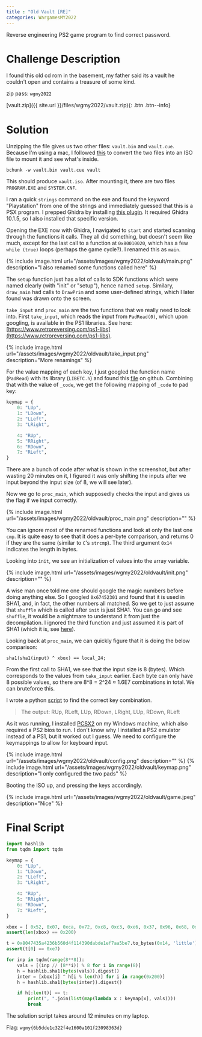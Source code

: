 ```yaml
---
title : "Old Vault [RE]"
categories: WargamesMY2022
---
```


Reverse engineering PS2 game program to find correct password.

# Challenge Description

I found this old cd rom in the basement, my father said its a vault he couldn't open and contains a treasure of some kind.

zip pass: `wgmy2022`

[vault.zip]({{ site.url }}/files/wgmy2022/vault.zip){: .btn .btn--info}

# Solution

Unzipping the file gives us two other files: `vault.bin` and `vault.cue`. Because I'm using a mac, I followed [this](https://superuser.com/questions/70070/how-to-mount-a-bin-file-on-a-mac) to convert the two files into an ISO file to mount it and see what's inside.

```
bchunk -w vault.bin vault.cue vault
```

This should produce `vault.iso`. After mounting it, there are two files `PROGRAM.EXE` and `SYSTEM.CNF`.

I ran a quick `strings` command on the exe and found the keyword "Playstation" from one of the strings and immediately guessed that this is a PSX program. I prepped Ghidra by installing [this plugin](https://github.com/lab313ru/ghidra_psx_ldr). It required Ghidra 10.1.5, so I also installed that specific version.

Opening the EXE now with Ghidra, I navigated to `start` and started scanning through the functions it calls. They all did something, but doesn't seem like much, except for the last call to a function at `0x80010020`, which has a few `while (true)` loops (perhaps the game cycle?). I renamed this as `main`.

{% include image.html url="/assets/images/wgmy2022/oldvault/main.png" description="I also renamed some functions called here" %}

The `setup` function just has a lot of calls to SDK functions which were named clearly (with "init" or "setup"), hence named `setup`. Similary, `draw_main` had calls to `DrawPrim` and some user-defined strings, which I later found was drawn onto the screen.

`take_input` and `proc_main` are the two functions that we really need to look into. First `take_input`, which reads the input from `PadRead(0)`, which upon googling, is available in the PS1 libraries. See here: [https://www.retroreversing.com/ps1-libs](https://www.retroreversing.com/ps1-libs).

{% include image.html url="/assets/images/wgmy2022/oldvault/take_input.png" description="More renamings" %}

For the value mapping of each key, I just googled the function name (`PadRead`) with its library (`LIBETC.h`) and found this [file](https://github.com/RetailGameSourceCode/Monopoly/blob/master/Source/PC3D/LIBETC.H) on github. Combining that with the value of `_code`, we get the following mapping of `_code` to pad key:

```py
keymap = {
    0: "LUp",
    1: "LDown",
    2: "LLeft",
    3: "LRight",

    4: "RUp",
    5: "RRight",
    6: "RDown",
    7: "RLeft",
}
```

There are a bunch of code after what is shown in the screenshot, but after wasting 20 minutes on it, I figured it was only shifting the inputs after we input beyond the input size (of 8, we will see later).

Now we go to `proc_main`, which supposedly checks the input and gives us the flag if we input correctly.

{% include image.html url="/assets/images/wgmy2022/oldvault/proc_main.png" description="" %}

You can ignore most of the renamed functions and look at only the last one `cmp`. It is quite easy to see that it does a per-byte comparison, and returns 0 if they are the same (similar to `C`'s `strcmp`). The third argument `0x14` indicates the length in bytes.

Looking into `init`, we see an initialization of values into the array variable.

{% include image.html url="/assets/images/wgmy2022/oldvault/init.png" description="" %}

A wise man once told me one should google the magic numbers before doing anything else. So I googled `0x67452301` and found that it is used in SHA1, and, in fact, the other numbers all matched. So we get to just assume that `shuffle` which is called after `init` is just SHA1. You can go and see `shuffle`, it would be a nightmare to understand it from just the decompilation. I ignored the third function and just assumed it is part of SHA1 (which it is, see [here](https://github.com/clibs/sha1/blob/1c0a43478375795437db2ea62c0cc59bd83d965f/sha1.c#L282)).

Looking back at `proc_main`, we can quickly figure that it is doing the below comparison:

```
sha1(sha1(input) ^ xbox) == local_24;
```

From the first call to SHA1, we see that the input size is 8 (bytes). Which corresponds to the values from `take_input` earlier. Each byte can only have 8 possible values, so there are 8^8 = 2^24 ≈ 1.6E7 combinations in total. We can bruteforce this.

I wrote a python [script](#final-script) to find the correct key combination.

> The output: RUp, RLeft, LUp, RDown, LRight, LUp, RDown, RLeft

As it was running, I installed [PCSX2](https://pcsx2.net/downloads/) on my Windows machine, which also required a PS2 bios to run. I don't know why I installed a PS2 emulator instead of a PS1, but it worked out I guess. We need to configure the keymappings to allow for keyboard input.

{% include image.html url="/assets/images/wgmy2022/oldvault/config.png" description="" %}
{% include image.html url="/assets/images/wgmy2022/oldvault/keymap.png" description="I only configured the two pads" %}

Booting the ISO up, and pressing the keys accordingly.

{% include image.html url="/assets/images/wgmy2022/oldvault/game.jpeg" description="Nice" %}

# Final Script
```py
import hashlib
from tqdm import tqdm

keymap = {
    0: "LUp",
    1: "LDown",
    2: "LLeft",
    3: "LRight",

    4: "RUp",
    5: "RRight",
    6: "RDown",
    7: "RLeft",
}

xbox = [ 0x52, 0x07, 0xca, 0x72, 0xc8, 0xc3, 0xe6, 0x37, 0x96, 0x68, 0x7c, 0x4f, 0x03, 0x6e, 0xef, 0x2b, 0xab, 0x84, 0xfc, 0xc1, 0x13, 0x50, 0x97, 0x6a, 0x82, 0xc5, 0xb5, 0x64, 0xc0, 0x3f, 0x29, 0x47, 0x58, 0x6e, 0xeb, 0x2a, 0xa9, 0xcd, 0x99, 0x21, 0x13, 0x57, 0x03, 0x06, 0x71, 0x26, 0x94, 0x0b, 0xfc, 0x23, 0x25, 0xbb, 0x7a, 0x16, 0xf5, 0x58, 0x2b, 0x97, 0x4d, 0x8d, 0x57, 0xa3, 0xe7, 0x72, 0x0d, 0xea, 0xe8, 0x37, 0x38, 0x37, 0x41, 0xcf, 0xf6, 0x4a, 0xd9, 0xf4, 0xef, 0x03, 0xe9, 0x19, 0x4b, 0x6f, 0x3b, 0xae, 0xc9, 0xde, 0x0c, 0x23, 0xb4, 0x0b, 0x2d, 0x23, 0xb2, 0xfe, 0x7d, 0x40, 0xd3, 0x4f, 0x55, 0xe5, 0x0f, 0x7b, 0x1f, 0x9a, 0x45, 0x02, 0xe0, 0xcf, 0x70, 0x9f, 0xc9, 0xb7, 0xae, 0xb2, 0x21, 0x9c, 0x17, 0xbb, 0x71, 0xf1, 0x83, 0x87, 0x33, 0x36, 0x81, 0x76, 0x84, 0x3b, 0x8c, 0xd3, 0x35, 0x8b, 0xea, 0xa6, 0xc5, 0x68, 0x9b, 0x67, 0x5d, 0x5d, 0xc7, 0x13, 0x97, 0xa2, 0x9d, 0x3a, 0xd8, 0x67, 0xc8, 0xe7, 0x51, 0x9f, 0x66, 0x9a, 0x29, 0x04, 0x5f, 0xd3, 0xf9, 0xe9, 0xfb, 0xdf, 0x2b, 0xde, 0x59, 0x2e, 0xfc, 0x53, 0x44, 0xbb, 0x3d, 0xf3, 0x22, 0x0e, 0x4d, 0x90, 0x43, 0x1f, 0x25, 0xb5, 0xbf, 0xab, 0x0f, 0xca, 0xd5, 0x52, 0xd0, 0xff, 0x00, 0x4f, 0xd9, 0x87, 0x5e, 0xc2, 0x31, 0xac, 0x87, 0x0b, 0x41, 0xc1, 0x33, 0xf7, 0x23, 0x66, 0x11, 0xc6, 0x74, 0x6b, 0x1c, 0x83, 0x05, 0x5b, 0x9a, 0xf6, 0xd5, 0xb8, 0x0b, 0x37, 0x2d, 0x2d, 0x77, 0x43, 0x87, 0xd2, 0x2d, 0x8a, 0xc8, 0x97, 0x58, 0x97, 0x21, 0x6f, 0x16, 0x2a, 0x39, 0x54, 0xcf, 0xa3, 0xc9, 0xb9, 0x6b, 0x0f, 0xdb, 0x0e, 0xe9, 0x7e, 0xec, 0x83, 0xd4, 0x6b, 0x0d, 0xc3, 0xd2, 0x5e, 0x5d, 0xa0, 0x33, 0xef, 0x35, 0x85, 0x2f, 0x1b, 0x3f, 0xfa, 0x65, 0xa2, 0xc0, 0x2f, 0x90, 0xff, 0xa9, 0x57, 0xce, 0x12, 0x01, 0xfc, 0x77, 0xdb, 0x51, 0x91, 0xa3, 0x27, 0xd3, 0x96, 0xa1, 0x16, 0x64, 0x9b, 0xac, 0x33, 0x15, 0x2b, 0x0a, 0x06, 0x25, 0xc8, 0xfb, 0x87, 0x3d, 0xfd, 0xe7, 0xb3, 0xb7, 0x02, 0xbd, 0xda, 0xb8, 0xc7, 0xe8, 0x47, 0x31, 0x3f, 0x86, 0x7a, 0x09, 0x64, 0xbf, 0x73, 0xd9, 0x89, 0x9b, 0x7f, 0xcb, 0x3e, 0x79, 0xce, 0xdc, 0xb3, 0x64, 0x1b, 0x1d, 0x93, 0x42, 0xee, 0xad, 0xf0, 0xa3, 0xbf, 0x05, 0x55, 0x5f, 0x4b, 0x2f, 0x2a, 0xf5, 0xf2, 0xb0, 0x5f, 0x20, 0xaf, 0xb9, 0x27, 0x7e, 0xa2, 0x11, 0x0c, 0xe7, 0xab, 0x21, 0x61, 0xd3, 0x97, 0xc3, 0xc6, 0x31, 0x66, 0x54, 0xcb, 0x3c, 0xe3, 0xe5, 0xfb, 0xba, 0x56, 0x35, 0x18, 0x6b, 0x57, 0x0d, 0xcd, 0x17, 0xe3, 0xa7, 0x32, 0xcd, 0x2a, 0xa8, 0xf7, 0x78, 0xf7, 0x01, 0x0f, 0x36, 0x8a, 0x19, 0xb4, 0x2f, 0xc3, 0xa9, 0x59, 0x0b, 0xaf, 0xfb, 0x6e, 0x89, 0x1e, 0xcc, 0xe3, 0xf4, 0xcb, 0xed, 0x63, 0xf2, 0x3e, 0xbd, 0x00, 0x13, 0x0f, 0x15, 0x25, 0xcf, 0xbb, 0xdf, 0x5a, 0x05, 0x42, 0xa0, 0x8f, 0xb0, 0x5f, 0x89, 0xf7, 0xee, 0xf2, 0x61, 0x5c, 0x57, 0x7b, 0x31, 0x31, 0x43, 0xc7, 0xf3, 0xf6, 0x41, 0xb6, 0x44, 0xfb, 0xcc, 0x93, 0xf5, 0xcb, 0x2a, 0xe6, 0x05, 0x28, 0xdb, 0x27, 0x1d, 0x9d, 0x87, 0x53, 0x57, 0x62, 0x5d, 0x7a, 0x98, 0x27, 0x08, 0xa7, 0x11, 0xdf, 0xa6, 0xda, 0x69, 0xc4, 0x9f, 0x93, 0xb9, 0x29, 0xbb, 0x1f, 0xeb, 0x9e, 0x19, 0x6e, 0xbc, 0x13, 0x84, 0x7b, 0xfd, 0x33, 0x62, 0x4e, 0x8d, 0x50, 0x83, 0xdf, 0xe5, 0xf5, 0x7f, 0xeb, 0xcf, 0x8a, 0x95, 0x92, 0x90, 0xbf, 0x40, 0x0f, 0x99, 0xc7 ]
assert(len(xbox) == 0x200)

t = 0x8047435a4236b560d4f114390dabde1ef7aa5be7.to_bytes(0x14, 'little')
assert(t[0] == 0xe7)

for inp in tqdm(range(8**8)):
    vals = [(inp // (8**i)) % 8 for i in range(8)]
    h = hashlib.sha1(bytes(vals)).digest()
    inter = [xbox[i] ^ h[i % len(h)] for i in range(0x200)]
    h = hashlib.sha1(bytes(inter)).digest()

    if h[:len(t)] == t:
        print(", ".join(list(map(lambda x : keymap[x], vals))))
        break
```

The solution script takes around 12 minutes on my laptop.

Flag: `wgmy{6b5dde1c322f4e1600a101f23098363d}`

